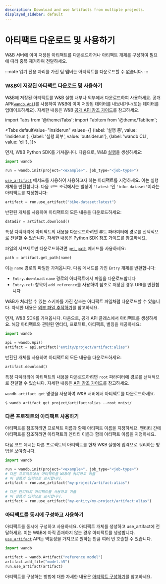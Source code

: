 ```yaml
---
description: Download and use Artifacts from multiple projects.
displayed_sidebar: default
---
```


# 아티팩트 다운로드 및 사용하기

<head>
  <title>아티팩트 다운로드 및 사용하기</title>
</head>

W&B 서버에 이미 저장된 아티팩트를 다운로드하거나 아티팩트 개체를 구성하여 필요에 따라 중복 제거하여 전달하세요.

:::note
읽기 전용 자리를 가진 팀 멤버는 아티팩트를 다운로드할 수 없습니다.
:::

### W&B에 저장된 아티팩트 다운로드 및 사용하기

W&B에 저장된 아티팩트를 W&B 실행 내부나 외부에서 다운로드하여 사용하세요. 공개 API([`wandb.Api`](../../ref/python/public-api/api.md))를 사용하여 W&B에 이미 저장된 데이터를 내보내거나(또는 데이터를 업데이트하세요). 자세한 내용은 W&B [공개 API 참조 가이드](../../ref/python/public-api/README.md)를 참고하세요.

import Tabs from '@theme/Tabs';
import TabItem from '@theme/TabItem';

<Tabs
  defaultValue="insiderun"
  values={[
    {label: '실행 중', value: 'insiderun'},
    {label: '실행 외부', value: 'outsiderun'},
    {label: 'wandb CLI', value: 'cli'},
  ]}>
  <TabItem value="insiderun">

먼저, W&B Python SDK를 가져옵니다. 다음으로, W&B [실행](../../ref/python/run.md)을 생성하세요:

```python
import wandb

run = wandb.init(project="<example>", job_type="<job-type>")
```

[`use_artifact`](../../ref/python/run.md#use_artifact) 메서드를 사용하여 사용하고자 하는 아티팩트를 지정하세요. 이는 실행 개체를 반환합니다. 다음 코드 조각에서는 별칭이 `'latest'`인 `'bike-dataset'`이라는 아티팩트를 지정합니다:

```python
artifact = run.use_artifact("bike-dataset:latest")
```

반환된 개체를 사용하여 아티팩트의 모든 내용을 다운로드하세요:

```python
datadir = artifact.download()
```

특정 디렉터리에 아티팩트의 내용을 다운로드하려면 루트 파라미터에 경로를 선택적으로 전달할 수 있습니다. 자세한 내용은 [Python SDK 참조 가이드](../../ref/python/artifact.md#download)를 참고하세요.

파일의 서브세트만 다운로드하려면 [`get_path`](../../ref/python/artifact.md#get_path) 메서드를 사용하세요:

```python
path = artifact.get_path(name)
```

이는 `name` 경로의 파일만 가져옵니다. 다음 메서드를 가진 `Entry` 개체를 반환합니다:

* `Entry.download`: `name` 경로의 아티팩트에서 파일을 다운로드합니다
* `Entry.ref`: 항목이 `add_reference`를 사용하여 참조로 저장된 경우 URI를 반환합니다

W&B가 처리할 수 있는 스키마를 가진 참조는 아티팩트 파일처럼 다운로드할 수 있습니다. 자세한 내용은 [외부 파일 추적하기](../../guides/artifacts/track-external-files.md)를 참고하세요.
  
  </TabItem>
  <TabItem value="outsiderun">
  
먼저, W&B SDK를 가져옵니다. 다음으로, 공개 API 클래스에서 아티팩트를 생성하세요. 해당 아티팩트와 관련된 엔티티, 프로젝트, 아티팩트, 별칭을 제공하세요:

```python
import wandb

api = wandb.Api()
artifact = api.artifact("entity/project/artifact:alias")
```

반환된 개체를 사용하여 아티팩트의 모든 내용을 다운로드하세요:

```python
artifact.download()
```

특정 디렉터리에 아티팩트의 내용을 다운로드하려면 `root` 파라미터에 경로를 선택적으로 전달할 수 있습니다. 자세한 내용은 [API 참조 가이드](../../ref/python/artifact.md#download)를 참고하세요.
  
  </TabItem>
  <TabItem value="cli">

`wandb artifact get` 명령을 사용하여 W&B 서버에서 아티팩트를 다운로드하세요.

```
$ wandb artifact get project/artifact:alias --root mnist/
```
  </TabItem>
</Tabs>

### 다른 프로젝트의 아티팩트 사용하기

아티팩트를 참조하려면 프로젝트 이름과 함께 아티팩트 이름을 지정하세요. 엔티티 간에 아티팩트를 참조하려면 아티팩트의 엔티티 이름과 함께 아티팩트 이름을 지정하세요.

다음 코드 예시는 다른 프로젝트의 아티팩트를 현재 W&B 실행에 입력으로 쿼리하는 방법을 보여줍니다.

```python
import wandb

run = wandb.init(project="<example>", job_type="<job-type>")
# 다른 프로젝트에서 아티팩트를 W&B에 쿼리하고 이를
# 이 실행의 입력으로 표시합니다.
artifact = run.use_artifact("my-project/artifact:alias")

# 다른 엔티티의 아티팩트를 사용하고 이를
# 이 실행의 입력으로 표시합니다.
artifact = run.use_artifact("my-entity/my-project/artifact:alias")
```

### 아티팩트를 동시에 구성하고 사용하기

아티팩트를 동시에 구성하고 사용하세요. 아티팩트 개체를 생성하고 use_artifact에 전달하세요. 이는 W&B에 아직 존재하지 않는 경우 아티팩트를 생성합니다. [`use_artifact`](../../ref/python/run.md#use_artifact) API는 멱등성을 가지므로 원하는 만큼 여러 번 호출할 수 있습니다.

```python
import wandb

artifact = wandb.Artifact("reference model")
artifact.add_file("model.h5")
run.use_artifact(artifact)
```

아티팩트를 구성하는 방법에 대한 자세한 내용은 [아티팩트 구성하기](../../guides/artifacts/construct-an-artifact.md)를 참고하세요.